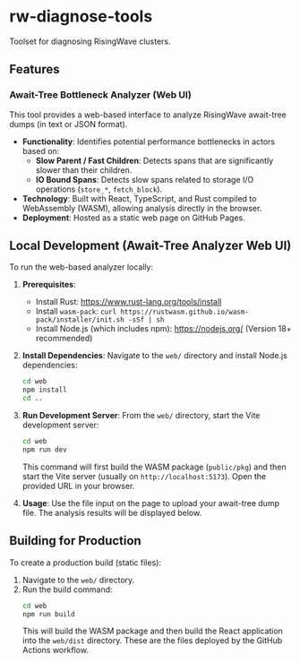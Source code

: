 # rw-diagnose-tools
Toolset for diagnosing RisingWave clusters.

## Features

### Await-Tree Bottleneck Analyzer (Web UI)

This tool provides a web-based interface to analyze RisingWave await-tree dumps (in text or JSON format).

- **Functionality**: Identifies potential performance bottlenecks in actors based on:
    - **Slow Parent / Fast Children**: Detects spans that are significantly slower than their children.
    - **IO Bound Spans**: Detects slow spans related to storage I/O operations (`store_*`, `fetch_block`).
- **Technology**: Built with React, TypeScript, and Rust compiled to WebAssembly (WASM), allowing analysis directly in the browser.
- **Deployment**: Hosted as a static web page on GitHub Pages.

## Local Development (Await-Tree Analyzer Web UI)

To run the web-based analyzer locally:

1.  **Prerequisites**:
    *   Install Rust: <https://www.rust-lang.org/tools/install>
    *   Install `wasm-pack`: `curl https://rustwasm.github.io/wasm-pack/installer/init.sh -sSf | sh`
    *   Install Node.js (which includes npm): <https://nodejs.org/> (Version 18+ recommended)

2.  **Install Dependencies**:
    Navigate to the `web/` directory and install Node.js dependencies:
    ```bash
    cd web
    npm install
    cd ..
    ```

3.  **Run Development Server**:
    From the `web/` directory, start the Vite development server:
    ```bash
    cd web
    npm run dev
    ```
    This command will first build the WASM package (`public/pkg`) and then start the Vite server (usually on `http://localhost:5173`). Open the provided URL in your browser.

4.  **Usage**:
    Use the file input on the page to upload your await-tree dump file. The analysis results will be displayed below.

## Building for Production

To create a production build (static files):

1.  Navigate to the `web/` directory.
2.  Run the build command:
    ```bash
    cd web
    npm run build
    ```
    This will build the WASM package and then build the React application into the `web/dist` directory.
    These are the files deployed by the GitHub Actions workflow.
